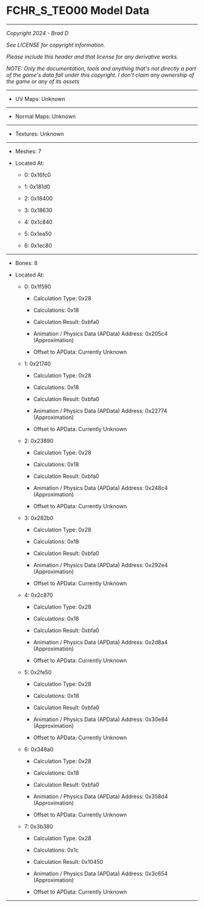 # FCHR_S_TEO00 Model Data

---

*Copyright 2024 - Brad D*

*See LICENSE for copyright information.*

*Please include this header and that license for any derivative works.*

*NOTE: Only the documentation, tools and anything that's not directly a part of the game's data fall under this copyright. I don't claim any ownership of the game or any of its assets*

---


* UV Maps: Unknown

---

* Normal Maps: Unknown

---

* Textures: Unknown

---

* Meshes: 7

* Located At:

  * 0: 0x16fc0

  * 1: 0x181d0

  * 2: 0x18400

  * 3: 0x18630

  * 4: 0x1c840

  * 5: 0x1ea50

  * 6: 0x1ec80

---

* Bones: 8

* Located At:

  * 0: 0x1f590

    * Calculation Type: 0x28

    * Calculations: 0x18

    * Calculation Result: 0xbfa0

    * Animation / Physics Data (APData) Address: 0x205c4 (Approximation)

    * Offset to APData: Currently Unknown

  * 1: 0x21740

    * Calculation Type: 0x28

    * Calculations: 0x18

    * Calculation Result: 0xbfa0

    * Animation / Physics Data (APData) Address: 0x22774 (Approximation)

    * Offset to APData: Currently Unknown

  * 2: 0x23890

    * Calculation Type: 0x28

    * Calculations: 0x18

    * Calculation Result: 0xbfa0

    * Animation / Physics Data (APData) Address: 0x248c4 (Approximation)

    * Offset to APData: Currently Unknown

  * 3: 0x282b0

    * Calculation Type: 0x28

    * Calculations: 0x18

    * Calculation Result: 0xbfa0

    * Animation / Physics Data (APData) Address: 0x292e4 (Approximation)

    * Offset to APData: Currently Unknown

  * 4: 0x2c870

    * Calculation Type: 0x28

    * Calculations: 0x18

    * Calculation Result: 0xbfa0

    * Animation / Physics Data (APData) Address: 0x2d8a4 (Approximation)

    * Offset to APData: Currently Unknown

  * 5: 0x2fe50

    * Calculation Type: 0x28

    * Calculations: 0x18

    * Calculation Result: 0xbfa0

    * Animation / Physics Data (APData) Address: 0x30e84 (Approximation)

    * Offset to APData: Currently Unknown

  * 6: 0x348a0

    * Calculation Type: 0x28

    * Calculations: 0x18

    * Calculation Result: 0xbfa0

    * Animation / Physics Data (APData) Address: 0x358d4 (Approximation)

    * Offset to APData: Currently Unknown

  * 7: 0x3b380

    * Calculation Type: 0x28

    * Calculations: 0x1c

    * Calculation Result: 0x10450

    * Animation / Physics Data (APData) Address: 0x3c654 (Approximation)

    * Offset to APData: Currently Unknown

---

